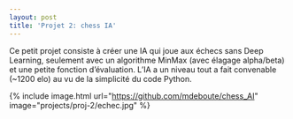 ```yaml
---
layout: post
title: 'Projet 2: chess IA'
---
```


Ce petit projet consiste à créer une IA qui joue aux échecs sans Deep Learning, seulement avec un algorithme MinMax (avec élagage alpha/beta) et une petite fonction d’évaluation. L’IA a un niveau tout a fait convenable (~1200 elo) au vu de la simplicité du code Python.

{% include image.html url="https://github.com/mdeboute/chess_AI" image="projects/proj-2/echec.jpg" %}